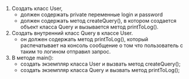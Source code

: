 1. Создать класс User, 
   - должен содержать private переменные login и password
   - должен содержать метод createQuery(), в котором создается объект класса Query и вызывается метод printToLog().
2. Создать внутренний класс Query в классе User. 
   - он должен содержать метод printToLog(), 
        который распечатывает на консоль сообщение о том что пользователь с таким то логином отправил запрос.
3. В методе main(): 
   - создать экземпляр класса User и вызвать метод createQuery(); 
   - создать экземпляр класса Query и вызвать метод printToLog();